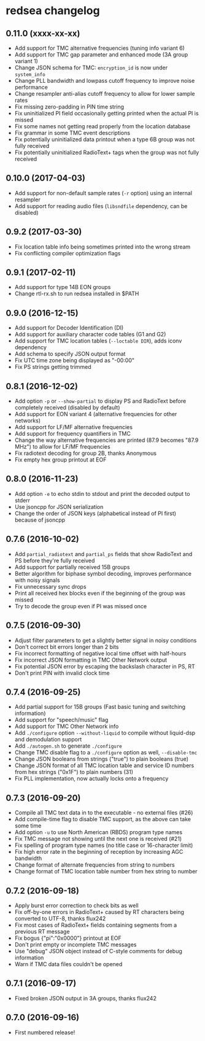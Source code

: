 # redsea changelog

## 0.11.0 (xxxx-xx-xx)

* Add support for TMC alternative frequencies (tuning info variant 6)
* Add support for TMC gap parameter and enhanced mode (3A group variant 1)
* Change JSON schema for TMC: `encryption_id` is now under `system_info`
* Change PLL bandwidth and lowpass cutoff frequency to improve noise performance
* Change resampler anti-alias cutoff frequency to allow for lower sample rates
* Fix missing zero-padding in PIN time string
* Fix uninitialized PI field occasionally getting printed when the actual PI
  is missed
* Fix some names not getting read properly from the location database
* Fix grammar in some TMC event descriptions
* Fix potentially uninitialized data printout when a type 6B group was not fully
  received
* Fix potentially uninitialized RadioText+ tags when the group was not fully
  received

## 0.10.0 (2017-04-03)

* Add support for non-default sample rates (`-r` option) using an internal
  resampler
* Add support for reading audio files (`libsndfile` dependency, can be disabled)

## 0.9.2 (2017-03-30)

* Fix location table info being sometimes printed into the wrong stream
* Fix conflicting compiler optimization flags

## 0.9.1 (2017-02-11)

* Add support for type 14B EON groups
* Change rtl-rx.sh to run redsea installed in $PATH

## 0.9.0 (2016-12-15)

* Add support for Decoder Identification (DI)
* Add support for auxiliary character code tables (G1 and G2)
* Add support for TMC location tables (`--loctable DIR`), adds iconv dependency
* Add schema to specify JSON output format
* Fix UTC time zone being displayed as "-00:00"
* Fix PS strings getting trimmed

## 0.8.1 (2016-12-02)

* Add option `-p` or `--show-partial` to display PS and RadioText before
  completely received (disabled by default)
* Add support for EON variant 4 (alternative frequencies for other networks)
* Add support for LF/MF alternative frequencies
* Add support for frequency quantifiers in TMC
* Change the way alternative frequencies are printed (87.9 becomes "87.9 MHz")
  to allow for LF/MF frequencies
* Fix radiotext decoding for group 2B, thanks Anonymous
* Fix empty hex group printout at EOF

## 0.8.0 (2016-11-23)

* Add option `-e` to echo stdin to stdout and print the decoded output to stderr
* Use jsoncpp for JSON serialization
* Change the order of JSON keys (alphabetical instead of PI first) because of
  jsoncpp

## 0.7.6 (2016-10-02)

* Add `partial_radiotext` and `partial_ps` fields that show RadioText and PS
  before they're fully received
* Add support for partially received 15B groups
* Better algorithm for biphase symbol decoding, improves performance with noisy
  signals
* Fix unnecessary sync drops
* Print all received hex blocks even if the beginning of the group was missed
* Try to decode the group even if PI was missed once

## 0.7.5 (2016-09-30)

* Adjust filter parameters to get a slightly better signal in noisy conditions
* Don't correct bit errors longer than 2 bits
* Fix incorrect formatting of negative local time offset with half-hours
* Fix incorrect JSON formatting in TMC Other Network output
* Fix potential JSON error by escaping the backslash character in PS, RT
* Don't print PIN with invalid clock time

## 0.7.4 (2016-09-25)

* Add partial support for 15B groups (Fast basic tuning and switching
  information)
* Add support for "speech/music" flag
* Add support for TMC Other Network info
* Add `./configure` option `--without-liquid` to compile without liquid-dsp and
  demodulation support
* Add `./autogen.sh` to generate `./configure`
* Change TMC disable flag to a `./configure` option as well, `--disable-tmc`
* Change JSON booleans from strings ("true") to plain booleans (true)
* Change JSON format of all TMC location table and service ID numbers from hex
  strings ("0x1F") to plain numbers (31)
* Fix PLL implementation, now actually locks onto a frequency

## 0.7.3 (2016-09-20)

* Compile all TMC text data in to the executable - no external files (#26)
* Add compile-time flag to disable TMC support, as the above can take some time
* Add option `-u` to use North American (RBDS) program type names
* Fix TMC message not showing until the next one is received (#21)
* Fix spelling of program type names (no title case or 16-character limit)
* Fix high error rate in the beginning of reception by increasing AGC bandwidth
* Change format of alternate frequencies from string to numbers
* Change format of TMC location table number from hex string to number

## 0.7.2 (2016-09-18)

* Apply burst error correction to check bits as well
* Fix off-by-one errors in RadioText+ caused by RT characters being converted to
  UTF-8, thanks flux242
* Fix most cases of RadioText+ fields containing segments from a previous RT
  message
* Fix bogus {"pi":"0x0000"} printout at EOF
* Don't print empty or incomplete TMC messages
* Use "debug" JSON object instead of C-style comments for debug information
* Warn if TMC data files couldn't be opened

## 0.7.1 (2016-09-17)

* Fixed broken JSON output in 3A groups, thanks flux242

## 0.7.0 (2016-09-16)

* First numbered release!
